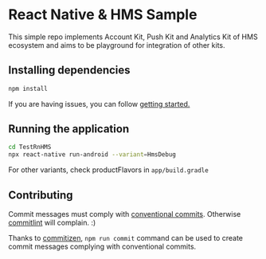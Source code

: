 # React Native & HMS Sample

This simple repo implements Account Kit, Push Kit and Analytics Kit of HMS ecosystem and aims to be playground for integration of other kits.


## Installing dependencies

```sh
npm install
```
If you are having issues, you can follow [getting started.](https://facebook.github.io/react-native/docs/getting-started.html)


## Running the application

```sh
cd TestRnHMS
npx react-native run-android --variant=HmsDebug
```
For other variants, check productFlavors in `app/build.gradle`  

## Contributing

Commit messages must comply with [conventional commits](https://www.conventionalcommits.org). Otherwise [commitlint](https://github.com/conventional-changelog/commitlint) will complain. :)

Thanks to [commitizen](https://github.com/commitizen), `npm run commit` command can be used to create commit messages complying with conventional commits.
